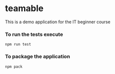 # teamable
This is a demo application for the IT beginner course

### To run the tests execute
    npm run test

### To package the application
    npm pack    
